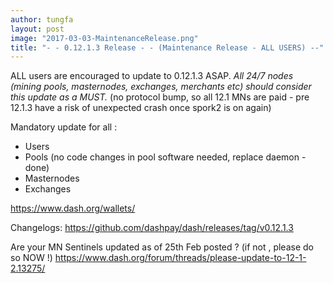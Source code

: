 ```yaml
---
author: tungfa
layout: post
image: "2017-03-03-MaintenanceRelease.png"
title: "- - 0.12.1.3 Release - - (Maintenance Release - ALL USERS) --"
---
```

ALL users are encouraged to update to 0.12.1.3 ASAP. 
*All 24/7 nodes (mining pools, masternodes, exchanges, merchants etc) should consider this update as a MUST.*
(no protocol bump, so all 12.1 MNs are paid - pre 12.1.3 have a risk of unexpected crash once spork2 is on again)

Mandatory update for all :
- Users
- Pools
(no code changes in pool software needed, replace daemon - done)
- Masternodes
- Exchanges

<https://www.dash.org/wallets/>

Changelogs:
<https://github.com/dashpay/dash/releases/tag/v0.12.1.3>


Are your MN Sentinels updated as of 25th Feb posted ?
(if not , please do so NOW !)
<https://www.dash.org/forum/threads/please-update-to-12-1-2.13275/>
